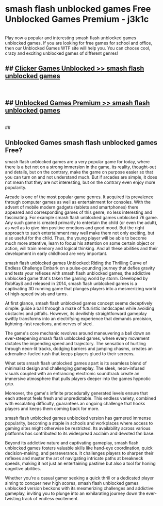 # smash flash unblocked games  Free Unblocked Games Premium - j3k1c <br>
<br>
Play now a popular and interesting smash flash unblocked games unblocked games. If you are looking for free games for school and office, then our Unblocked Games WTF site will help you. You can choose cool, crazy and exciting unblocked games of different genres!


## ##  [Clicker Games Unblocked >> smash flash unblocked games](http://freeplayer.one?title=smash_flash_unblocked_games&ref=UGames)
  <br>

##  ## [Unblocked Games Premium >> smash flash unblocked games](http://freeplayer.one?title=smash_flash_unblocked_games&ref=UGames)
  <br>
  ##



## Unblocked Games smash flash unblocked games Free?

smash flash unblocked games are a very popular game for today, where there is a bet not on a strong immersion in the game, its reality, thought-out and details, but on the contrary, make the game on purpose easier so that you can turn on and not understand much. But if arcades are simple, it does not mean that they are not interesting, but on the contrary even enjoy more popularity.

Arcade is one of the most popular game genres. It acquired its prevalence through computer games as well as entertainment for consoles. With the advent of mobile modern gadgets (tablets and smartphones) there appeared and corresponding games of this genre, no less interesting and fascinating. For example smash flash unblocked games unblocked 76 game. Any such game is created primarily to entertain the child (or even the adult), as well as to give him positive emotions and good mood. But the right approach to such entertainment may well make them not only exciting, but also useful for the child. Thus, the young player will be able to become much more attentive, learn to focus his attention on some certain object or action, will train memory and logical thinking. And all these abilities and their development in early childhood are very important.

smash flash unblocked games Unblocked: Riding the Thrilling Curve of Endless Challenge
Embark on a pulse-pounding journey that defies gravity and tests your reflexes with smash flash unblocked games, the addictive unblocked game that's taken the gaming world by storm. Developed by RobKayS and released in 2014, smash flash unblocked games is a captivating 3D running game that plunges players into a mesmerizing world of high-speed twists and turns.

At first glance, smash flash unblocked games concept seems deceptively simple: guide a ball through a maze of futuristic landscapes while avoiding obstacles and pitfalls. However, its devilishly straightforward gameplay swiftly transforms into an electrifying experience that demands precision, lightning-fast reactions, and nerves of steel.

The game's core mechanic revolves around maneuvering a ball down an ever-steepening smash flash unblocked games, where every movement dictates the impending speed and trajectory. The sensation of hurtling through neon-lit tracks, dodging barriers and jumping chasms, creates an adrenaline-fueled rush that keeps players glued to their screens.

What sets smash flash unblocked games apart is its seamless blend of minimalist design and challenging gameplay. The sleek, neon-infused visuals coupled with an entrancing electronic soundtrack create an immersive atmosphere that pulls players deeper into the games hypnotic grip.

Moreover, the game's infinite procedurally generated levels ensure that each attempt feels fresh and unpredictable. This endless variety, combined with escalating difficulty, guarantees an ongoing challenge that hooks players and keeps them coming back for more.

smash flash unblocked games unblocked version has garnered immense popularity, becoming a staple in schools and workplaces where access to gaming sites might otherwise be restricted. Its availability across various platforms has contributed to its widespread acclaim and devoted fan base.

Beyond its addictive nature and captivating gameplay, smash flash unblocked games fosters valuable skills like hand-eye coordination, quick decision-making, and perseverance. It challenges players to sharpen their reflexes and master the art of navigating intricate paths at breakneck speeds, making it not just an entertaining pastime but also a tool for honing cognitive abilities.

Whether you're a casual gamer seeking a quick thrill or a dedicated player aiming to conquer new high scores, smash flash unblocked games unblocked version beckons with its mesmerizing challenges and addictive gameplay, inviting you to plunge into an exhilarating journey down the ever-twisting track of endless excitement.